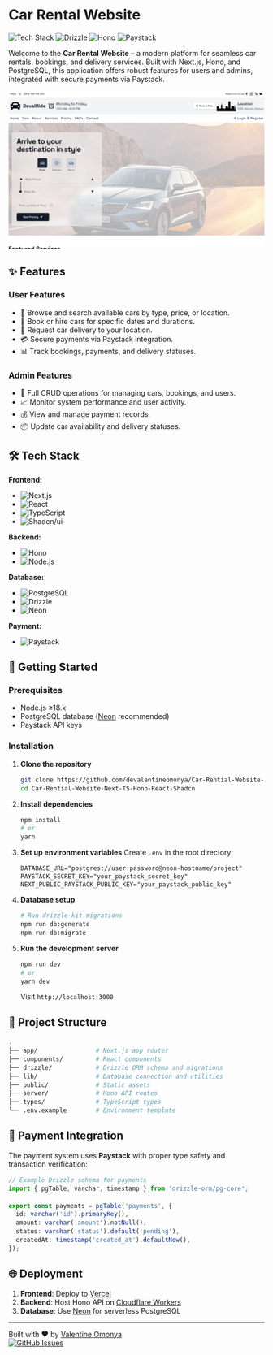 # Car Rental Website

![Tech Stack](https://img.shields.io/badge/Next.js-14.2.3-000000?logo=next.js) ![Drizzle](https://img.shields.io/badge/Drizzle-0.30.8-FFDB1E?logo=postgresql) ![Hono](https://img.shields.io/badge/Hono-4.3.8-FF6B6B) ![Paystack](https://img.shields.io/badge/Paystack-Integration-00A572)

Welcome to the **Car Rental Website** – a modern platform for seamless car rentals, bookings, and delivery services. Built with Next.js, Hono, and PostgreSQL, this application offers robust features for users and admins, integrated with secure payments via Paystack.

![Homepage Preview](./public/homepage.png)

## ✨ Features

### **User Features**
- 🚗 Browse and search available cars by type, price, or location.
- 📅 Book or hire cars for specific dates and durations.
- 🚚 Request car delivery to your location.
- 💳 Secure payments via Paystack integration.
- 📊 Track bookings, payments, and delivery statuses.

### **Admin Features**
- 🔧 Full CRUD operations for managing cars, bookings, and users.
- 📈 Monitor system performance and user activity.
- 💰 View and manage payment records.
- 📦 Update car availability and delivery statuses.

## 🛠️ Tech Stack

**Frontend:**
- ![Next.js](https://img.shields.io/badge/-Next.js-000000?logo=next.js)
- ![React](https://img.shields.io/badge/-React-61DAFB?logo=react)
- ![TypeScript](https://img.shields.io/badge/-TypeScript-3178C6?logo=typescript)
- ![Shadcn/ui](https://img.shields.io/badge/-Shadcn/ui-334155)

**Backend:**
- ![Hono](https://img.shields.io/badge/-Hono-FF6B6B)
- ![Node.js](https://img.shields.io/badge/-Node.js-339933?logo=node.js)

**Database:**
- ![PostgreSQL](https://img.shields.io/badge/-PostgreSQL-4169E1?logo=postgresql)
- ![Drizzle](https://img.shields.io/badge/-Drizzle_ORM-FFDB1E)
- ![Neon](https://img.shields.io/badge/-Neon-00E59B)

**Payment:**
- ![Paystack](https://img.shields.io/badge/-Paystack-00A572)

## 🚀 Getting Started

### Prerequisites
- Node.js ≥18.x
- PostgreSQL database ([Neon](https://neon.tech) recommended)
- Paystack API keys

### Installation

1. **Clone the repository**
   ```bash
   git clone https://github.com/devalentineomonya/Car-Rential-Website-Next-TS-Hono-React-Shadcn.git
   cd Car-Rential-Website-Next-TS-Hono-React-Shadcn
   ```

2. **Install dependencies**
   ```bash
   npm install
   # or
   yarn
   ```

3. **Set up environment variables**
   Create `.env` in the root directory:
   ```env
   DATABASE_URL="postgres://user:password@neon-hostname/project"
   PAYSTACK_SECRET_KEY="your_paystack_secret_key"
   NEXT_PUBLIC_PAYSTACK_PUBLIC_KEY="your_paystack_public_key"
   ```

4. **Database setup**
   ```bash
   # Run drizzle-kit migrations
   npm run db:generate
   npm run db:migrate
   ```

5. **Run the development server**
   ```bash
   npm run dev
   # or
   yarn dev
   ```
   Visit `http://localhost:3000`

## 📂 Project Structure

```bash
.
├── app/                # Next.js app router
├── components/         # React components
├── drizzle/            # Drizzle ORM schema and migrations
├── lib/                # Database connection and utilities
├── public/             # Static assets
├── server/             # Hono API routes
├── types/              # TypeScript types
└── .env.example        # Environment template
```

## 🔌 Payment Integration

The payment system uses **Paystack** with proper type safety and transaction verification:

```typescript
// Example Drizzle schema for payments
import { pgTable, varchar, timestamp } from 'drizzle-orm/pg-core';

export const payments = pgTable('payments', {
  id: varchar('id').primaryKey(),
  amount: varchar('amount').notNull(),
  status: varchar('status').default('pending'),
  createdAt: timestamp('created_at').defaultNow(),
});
```

## 🌐 Deployment

1. **Frontend**: Deploy to [Vercel](https://vercel.com)
2. **Backend**: Host Hono API on [Cloudflare Workers](https://workers.cloudflare.com)
3. **Database**: Use [Neon](https://neon.tech) for serverless PostgreSQL

---

Built with ❤️ by [Valentine Omonya](https://github.com/devalentineomonya)  
[![GitHub Issues](https://img.shields.io/github/issues/devalentineomonya/Car-Rential-Website-Next-TS-Hono-React-Shadcn)](https://github.com/devalentineomonya/Car-Rential-Website-Next-TS-Hono-React-Shadcn/issues)

